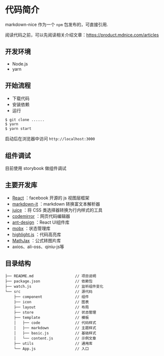# 代码简介

markdown-nice 作为一个 `npm` 包发布的，可直接引用.

阅读代码之前，可以先阅读相关介绍文章：https://product.mdnice.com/articles

## 开发环境

- Node.js
- yarn

## 开始流程

- 下载代码
- 安装依赖
- 运行

```bash
$ git clone ......
$ yarn
$ yarn start
```

启动后在浏览器中访问 `http://localhost:3000`

## 组件调试

目前使用 storybook 做组件调试

## 主要开发库

- [React](https://github.com/facebook/react) ：facebook 开源的 js 视图层框架
- [markdown-it](https://github.com/markdown-it/markdown-it) ：markdown 转换富文本解析器
- [juice](https://github.com/Automattic/juice) ：将 CSS 类选择器转换为行内样式的工具
- [codemirror](https://github.com/codemirror/codemirror) ：网页代码编辑器
- [ant-design](https://github.com/ant-design/ant-design) ：React UI组件库
- [mobx](https://github.com/mobxjs/mobx) ：状态管理库
- [highlight.js](https://github.com/highlightjs/highlight.js) ：代码高亮库
- [MathJax](https://github.com/mathjax/MathJax) ：公式转图片库
- axios、ali-oss、qiniu-js等

## 目录结构

```
├── README.md                   // 项目说明
├── package.json                // 依赖包
├── watch.js                    // 监听组件变化
└── src                         // 源代码
    ├── component               // 组件            
    ├── icon                    // 图表                 
    ├── layout                  // 布局
    ├── store                   // 状态管理
    ├── template                // 模板
    │   ├── code                // 代码样式
    │   ├── markdown            // 主题样式
    │   ├── basic.js            // 基础样式
    │   └── content.js          // 示例文章
    ├── utils                   // 通用库
    └── App.js                  // 入口
```